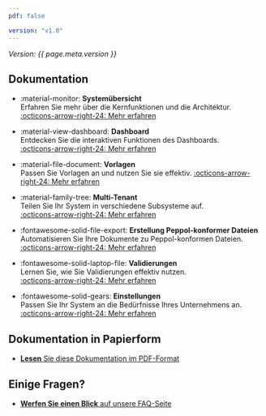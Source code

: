 ```yaml
---
pdf: false

version: "v1.0"
---
```


<span class="version-label">*Version: {{ page.meta.version }}*</span>

## Dokumentation

<div class="grid cards" markdown>

- :material-monitor: **Systemübersicht**  
  Erfahren Sie mehr über die Kernfunktionen und die Architektur.  
  [:octicons-arrow-right-24: Mehr erfahren](System%20Overview/index.md)

- :material-view-dashboard: **Dashboard**  
  Entdecken Sie die interaktiven Funktionen des Dashboards.  
  [:octicons-arrow-right-24: Mehr erfahren](System%20Overview/Dashboard.md)

- :material-file-document: **Vorlagen**  
  Passen Sie Vorlagen an und nutzen Sie sie effektiv.
  [:octicons-arrow-right-24: Mehr erfahren](System%20Overview/Template.md)

- :material-family-tree: **Multi-Tenant**  
  Teilen Sie Ihr System in verschiedene Subsysteme auf.  
  [:octicons-arrow-right-24: Mehr erfahren](Multi%20tenant%20system/index.md)

- :fontawesome-solid-file-export: **Erstellung Peppol-konformer Dateien**  
  Automatisieren Sie Ihre Dokumente zu Peppol-konformen Dateien.  
  [:octicons-arrow-right-24: Mehr erfahren](Peppol/Introduction.md)

- :fontawesome-solid-laptop-file: **Validierungen**  
  Lernen Sie, wie Sie Validierungen effektiv nutzen.  
  [:octicons-arrow-right-24: Mehr erfahren](System%20Overview/Validations.md)

- :fontawesome-solid-gears: **Einstellungen**  
  Passen Sie Ihr System an die Bedürfnisse Ihres Unternehmens an.  
  [:octicons-arrow-right-24: Mehr erfahren](System%20Overview/Settings.md)

</div>

## Dokumentation in Papierform

- [__Lesen__ Sie diese Dokumentation im PDF-Format](../pdfs/de/merged.pdf)

## Einige Fragen?

- [__Werfen Sie einen Blick__ auf unsere FAQ-Seite](FAQ.md)

